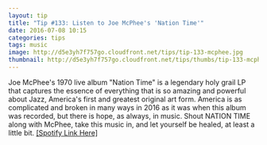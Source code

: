 ```yaml
---
layout: tip
title: "Tip #133: Listen to Joe McPhee's 'Nation Time'"
date: 2016-07-08 10:15
categories: tips
tags: music
image: http://d5e3yh7f757go.cloudfront.net/tips/tip-133-mcphee.jpg
thumbnail: http://d5e3yh7f757go.cloudfront.net/tips/thumbs/tip-133-mcphee.jpg
---
```

Joe McPhee's 1970 live album "Nation Time" is a legendary holy grail LP that captures the essence of everything that is so amazing and powerful about Jazz, America's first and greatest original art form. America is as complicated and broken in many ways in 2016 as it was when this album was recorded, but there is hope, as always, in music. Shout NATION TIME along with McPhee, take this music in, and let yourself be healed, at least a little bit. <a href="https://open.spotify.com/album/6uAkgTCAvYNrGJrG6SaZV3">[Spotify Link Here]</a>
